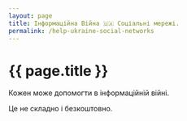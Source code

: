 ```yaml
---
layout: page
title: Інформаційна Війна 🇺🇦 Соціальні мережі.
permalink: /help-ukraine-social-networks
---
```



<h1 itemprop="name">{{ page.title }}</h1>

Кожен може допомогти в інформаційній війні.

Це не складно і безкоштовно.


